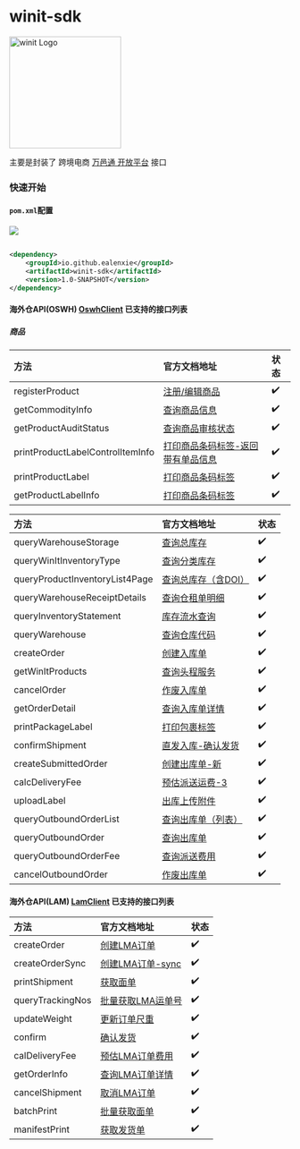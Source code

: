 winit-sdk
======

<img src="https://developer.winit.com.cn/static/images/api_logo.png" alt="winit Logo" width="200">

主要是封装了 跨境电商 [万邑通 开放平台](https://developer.winit.com.cn/document/detail/id/14.html) 接口

### 快速开始

#### `pom.xml`配置

![](https://img.shields.io/maven-central/v/io.github.ealenxie/winit-sdk)

```xml

<dependency>
    <groupId>io.github.ealenxie</groupId>
    <artifactId>winit-sdk</artifactId>
    <version>1.0-SNAPSHOT</version>
</dependency>
```

#### 海外仓API(OSWH) [OswhClient](https://github.com/EalenXie/sdk-all/blob/main/winit-sdk/src/main/java/io/github/ealenxie/winit/oswh/OswhClient.java) 已支持的接口列表

##### 商品

| 方法                               | 官方文档地址                                                                          | 状态  |
|:---------------------------------|:--------------------------------------------------------------------------------|:----|
| registerProduct                  | [注册/编辑商品](https://developer.winit.com.cn/document/detail/id/15.html)            | ✔️  |
| getCommodityInfo                 | [查询商品信息](https://developer.winit.com.cn/document/detail/id/17.html)             | ✔️  |
| getProductAuditStatus            | [查询商品审核状态](https://developer.winit.com.cn/document/detail/id/226.html)          | ✔️  |
| printProductLabelControlItemInfo | [打印商品条码标签-返回带有单品信息](https://developer.winit.com.cn/document/detail/id/135.html) | ✔️  |
| printProductLabel                | [打印商品条码标签](https://developer.winit.com.cn/document/detail/id/19.html)           | ✔️  |
| getProductLabelInfo              | [打印商品条码标签](https://developer.winit.com.cn/document/detail/id/241.html)          | ✔️  |

| 方法                             | 官方文档地址                                                                   | 状态  |
|:-------------------------------|:-------------------------------------------------------------------------|:----|
| queryWarehouseStorage          | [查询总库存](https://developer.winit.com.cn/document/detail/id/44.html)       | ✔️  |
| queryWinItInventoryType        | [查询分类库存](https://developer.winit.com.cn/document/detail/id/297.html)     | ✔️  |
| queryProductInventoryList4Page | [查询总库存（含DOI）](https://developer.winit.com.cn/document/detail/id/58.html) | ✔️  |
| queryWarehouseReceiptDetails   | [查询仓租单明细](https://developer.winit.com.cn/document/detail/id/231.html)    | ✔️  |
| queryInventoryStatement        | [库存流水查询](https://developer.winit.com.cn/document/detail/id/254.html)     | ✔️  |
| queryWarehouse                 | [查询仓库代码](https://developer.winit.com.cn/document/detail/id/43.html)      | ✔️  |
| createOrder                    | [创建入库单](https://developer.winit.com.cn/document/detail/id/141.html)      | ✔️  |
| getWinItProducts               | [查询头程服务](https://developer.winit.com.cn/document/detail/id/28.html)      | ✔️  |
| cancelOrder                    | [作废入库单](https://developer.winit.com.cn/document/detail/id/285.html)      | ✔️  |
| getOrderDetail                 | [查询入库单详情](https://developer.winit.com.cn/document/detail/id/39.html)     | ✔️  |
| printPackageLabel              | [打印包裹标签](https://developer.winit.com.cn/document/detail/id/31.html)      | ✔️  |
| confirmShipment                | [直发入库-确认发货](https://developer.winit.com.cn/document/detail/id/300.html)  | ✔️  |
| createSubmittedOrder           | [创建出库单-新](https://developer.winit.com.cn/document/detail/id/247.html)    | ✔️  |
| calcDeliveryFee                | [预估派送运费-3](https://developer.winit.com.cn/document/detail/id/96.html)    | ✔️  |
| uploadLabel                    | [出库上传附件](https://developer.winit.com.cn/document/detail/id/299.html)     | ✔️  |
| queryOutboundOrderList         | [查询出库单（列表）](https://developer.winit.com.cn/document/detail/id/54.htm)    | ✔️  |
| queryOutboundOrder             | [查询出库单](https://developer.winit.com.cn/document/detail/id/55.html)       | ✔️  |
| queryOutboundOrderFee          | [查询派送费用](https://developer.winit.com.cn/document/detail/id/145.html)     | ✔️  |
| cancelOutboundOrder            | [作废出库单](https://developer.winit.com.cn/document/detail/id/276.html)      | ✔️  |

#### 海外仓API(LAM) [LamClient](https://github.com/EalenXie/sdk-all/blob/main/winit-sdk/src/main/java/io/github/ealenxie/winit/lam/LamClient.java) 已支持的接口列表

| 方法               | 官方文档地址                                                                     | 状态  |
|:-----------------|:---------------------------------------------------------------------------|:----|
| createOrder      | [创建LMA订单](https://developer.winit.com.cn/document/detail/id/201.html)      | ✔️  |
| createOrderSync  | [创建LMA订单-sync](https://developer.winit.com.cn/document/detail/id/309.html) | ✔️  |
| printShipment    | [获取面单](https://developer.winit.com.cn/document/detail/id/202.html)         | ✔️  |
| queryTrackingNos | [批量获取LMA运单号](https://developer.winit.com.cn/document/detail/id/205.html)   | ✔️  |
| updateWeight     | [更新订单尺重](https://developer.winit.com.cn/document/detail/id/303.html)       | ✔️  |
| confirm          | [确认发货](https://developer.winit.com.cn/document/detail/id/169.html)         | ✔️  |
| calDeliveryFee   | [预估LMA订单费用](https://developer.winit.com.cn/document/detail/id/259.html)    | ✔️  |
| getOrderInfo     | [查询LMA订单详情](https://developer.winit.com.cn/document/detail/id/167.html)    | ✔️  |
| cancelShipment   | [取消LMA订单](https://developer.winit.com.cn/document/detail/id/170.html)      | ✔️  |
| batchPrint       | [批量获取面单](https://developer.winit.com.cn/document/detail/id/203.html)       | ✔️  |
| manifestPrint    | [获取发货单](https://developer.winit.com.cn/document/detail/id/173.html)        | ✔️  |

